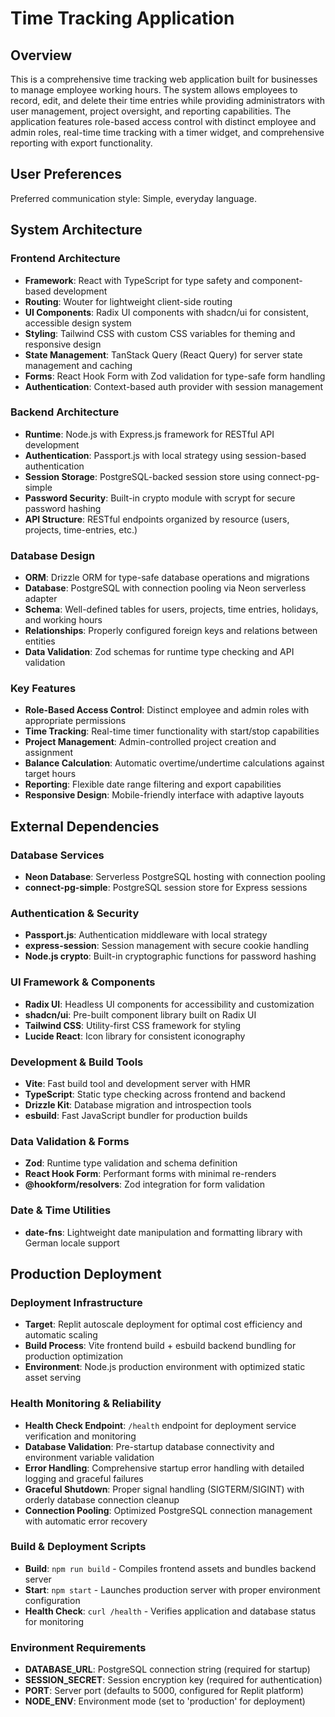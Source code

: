 # Time Tracking Application

## Overview

This is a comprehensive time tracking web application built for businesses to manage employee working hours. The system allows employees to record, edit, and delete their time entries while providing administrators with user management, project oversight, and reporting capabilities. The application features role-based access control with distinct employee and admin roles, real-time time tracking with a timer widget, and comprehensive reporting with export functionality.

## User Preferences

Preferred communication style: Simple, everyday language.

## System Architecture

### Frontend Architecture
- **Framework**: React with TypeScript for type safety and component-based development
- **Routing**: Wouter for lightweight client-side routing
- **UI Components**: Radix UI components with shadcn/ui for consistent, accessible design system
- **Styling**: Tailwind CSS with custom CSS variables for theming and responsive design
- **State Management**: TanStack Query (React Query) for server state management and caching
- **Forms**: React Hook Form with Zod validation for type-safe form handling
- **Authentication**: Context-based auth provider with session management

### Backend Architecture
- **Runtime**: Node.js with Express.js framework for RESTful API development
- **Authentication**: Passport.js with local strategy using session-based authentication
- **Session Storage**: PostgreSQL-backed session store using connect-pg-simple
- **Password Security**: Built-in crypto module with scrypt for secure password hashing
- **API Structure**: RESTful endpoints organized by resource (users, projects, time-entries, etc.)

### Database Design
- **ORM**: Drizzle ORM for type-safe database operations and migrations
- **Database**: PostgreSQL with connection pooling via Neon serverless adapter
- **Schema**: Well-defined tables for users, projects, time entries, holidays, and working hours
- **Relationships**: Properly configured foreign keys and relations between entities
- **Data Validation**: Zod schemas for runtime type checking and API validation

### Key Features
- **Role-Based Access Control**: Distinct employee and admin roles with appropriate permissions
- **Time Tracking**: Real-time timer functionality with start/stop capabilities
- **Project Management**: Admin-controlled project creation and assignment
- **Balance Calculation**: Automatic overtime/undertime calculations against target hours
- **Reporting**: Flexible date range filtering and export capabilities
- **Responsive Design**: Mobile-friendly interface with adaptive layouts

## External Dependencies

### Database Services
- **Neon Database**: Serverless PostgreSQL hosting with connection pooling
- **connect-pg-simple**: PostgreSQL session store for Express sessions

### Authentication & Security
- **Passport.js**: Authentication middleware with local strategy
- **express-session**: Session management with secure cookie handling
- **Node.js crypto**: Built-in cryptographic functions for password hashing

### UI Framework & Components
- **Radix UI**: Headless UI components for accessibility and customization
- **shadcn/ui**: Pre-built component library built on Radix UI
- **Tailwind CSS**: Utility-first CSS framework for styling
- **Lucide React**: Icon library for consistent iconography

### Development & Build Tools
- **Vite**: Fast build tool and development server with HMR
- **TypeScript**: Static type checking across frontend and backend
- **Drizzle Kit**: Database migration and introspection tools
- **esbuild**: Fast JavaScript bundler for production builds

### Data Validation & Forms
- **Zod**: Runtime type validation and schema definition
- **React Hook Form**: Performant forms with minimal re-renders
- **@hookform/resolvers**: Zod integration for form validation

### Date & Time Utilities
- **date-fns**: Lightweight date manipulation and formatting library with German locale support

## Production Deployment

### Deployment Infrastructure
- **Target**: Replit autoscale deployment for optimal cost efficiency and automatic scaling
- **Build Process**: Vite frontend build + esbuild backend bundling for production optimization
- **Environment**: Node.js production environment with optimized static asset serving

### Health Monitoring & Reliability
- **Health Check Endpoint**: `/health` endpoint for deployment service verification and monitoring
- **Database Validation**: Pre-startup database connectivity and environment variable validation
- **Error Handling**: Comprehensive startup error handling with detailed logging and graceful failures
- **Graceful Shutdown**: Proper signal handling (SIGTERM/SIGINT) with orderly database connection cleanup
- **Connection Pooling**: Optimized PostgreSQL connection management with automatic error recovery

### Build & Deployment Scripts
- **Build**: `npm run build` - Compiles frontend assets and bundles backend server
- **Start**: `npm start` - Launches production server with proper environment configuration
- **Health Check**: `curl /health` - Verifies application and database status for monitoring

### Environment Requirements
- **DATABASE_URL**: PostgreSQL connection string (required for startup)
- **SESSION_SECRET**: Session encryption key (required for authentication)
- **PORT**: Server port (defaults to 5000, configured for Replit platform)
- **NODE_ENV**: Environment mode (set to 'production' for deployment)